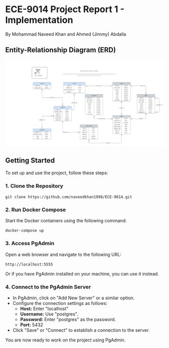 # ECE-9014 Project Report 1 - Implementation

By Mohammad Naveed Khan and Ahmed (Jimmy) Abdalla

## Entity-Relationship Diagram (ERD)

![ERD](./ECE9014.png)


## Getting Started

To set up and use the project, follow these steps:

### 1. Clone the Repository

```shell
git clone https://github.com/naveedkhan1998/ECE-9014.git
```

### 2. Run Docker Compose

Start the Docker containers using the following command:

```shell
docker-compose up
```

### 3. Access PgAdmin

Open a web browser and navigate to the following URL:

```
http://localhost:5555
```

Or if you have PgAdmin installed on your machine, you can use it instead. 

### 4. Connect to the PgAdmin Server

- In PgAdmin, click on "Add New Server" or a similar option.
- Configure the connection settings as follows:
  - **Host:** Enter "localhost"
  - **Username:** Use "postgres".
  - **Password:** Enter "postgres" as the password.
  - **Port:** 5432
- Click "Save" or "Connect" to establish a connection to the server.

You are now ready to work on the project using PgAdmin.
